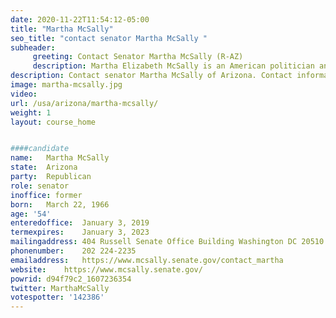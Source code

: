 ```yaml
---
date: 2020-11-22T11:54:12-05:00
title: "Martha McSally"
seo_title: "contact senator Martha McSally "
subheader:
     greeting: Contact Senator Martha McSally (R-AZ)
     description: Martha Elizabeth McSally is an American politician and former military pilot who served as a United States Senator for Arizona from 2019 to 2020. A Republican, she served as the U.S. Representative for Arizona's 2nd congressional district from 2015 to 2019.
description: Contact senator Martha McSally of Arizona. Contact information for Martha McSally includes email address, phone number, and mailing address.
image: martha-mcsally.jpg
video: 
url: /usa/arizona/martha-mcsally/
weight: 1
layout: course_home


####candidate
name:	Martha McSally
state:	Arizona
party:	Republican
role: senator
inoffice: former
born:	March 22, 1966 
age: '54'
enteredoffice:	January 3, 2019
termexpires:	January 3, 2023
mailingaddress: 404 Russell Senate Office Building Washington DC 20510
phonenumber:	202 224-2235
emailaddress:	https://www.mcsally.senate.gov/contact_martha
website:	https://www.mcsally.senate.gov/
powrid: d94f79c2_1607236354
twitter: MarthaMcSally
votespotter: '142386'
---
```

